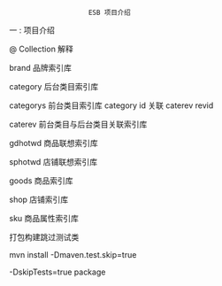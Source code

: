                         ESB 项目介绍


一 : 项目介绍


@  Collection 解释

brand 品牌索引库

category 后台类目索引库

categorys 前台类目索引库         category  id 关联  caterev revid

caterev 前台类目与后台类目关联索引库

gdhotwd 商品联想索引库

sphotwd 店铺联想索引库

goods 商品索引库

shop  店铺索引库

sku  商品属性索引库


打包构建跳过测试类

mvn install -Dmaven.test.skip=true

-DskipTests=true package